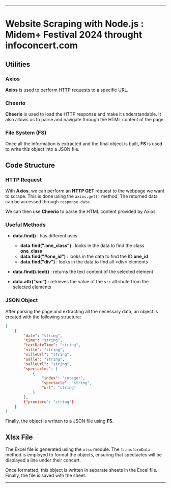 
---

# Website Scraping with Node.js : Midem+ Festival 2024 throught infoconcert.com

## Utilities

### Axios
**Axios** is used to perform HTTP requests to a specific URL.

### Cheerio
**Cheerio** is used to load the HTTP response and make it understandable. It also allows us to parse and navigate through the HTML content of the page.

### File System (FS)
Once all the information is extracted and the final object is built, **FS** is used to write this object into a JSON file.

## Code Structure

### HTTP Request

With **Axios**, we can perform an **HTTP GET** request to the webpage we want to scrape. This is done using the `axios.get()` method. The returned data can be accessed through `response.data`.

We can then use **Cheerio** to parse the HTML content provided by Axios.

### Useful Methods

- **data.find()** : has different uses
    - **data.find(".one_class")** : looks in the data to find the class **one_class**
    - **data.find("#one_id")** : looks in the data to find the ID **one_id**
    - **data.find("div")** : looks in the data to find all \<div\> elements

- **data.find().text()** : returns the text content of the selected element

- **data.attr("src")** : retrieves the value of the `src` attribute from the selected elements

### JSON Object

After parsing the page and extracting all the necessary data, an object is created with the following structure:

```json
[
    {
        "date": "string",
        "time": "string",
        "textDateTime": "string",
        "ville": "string",
        "villeUrl": "string",
        "salle": "string",
        "salleUrl": "string",
        "spectacles": [
            {
                "index": "integer",
                "spectacle": "string",
                "url": "string"
            }
        ],
        ("premiere": "string")
    }
]
```

Finally, the object is written to a JSON file using **FS**.


## Xlsx File

The Excel file is generated using the `xlsx` module. The `transformData` method is employed to format the objects, ensuring that spectacles will be displayed a line under their concert.

Once formatted, this object is written in separate sheets in the Excel file. Finally, the file is saved with the sheet.

---
